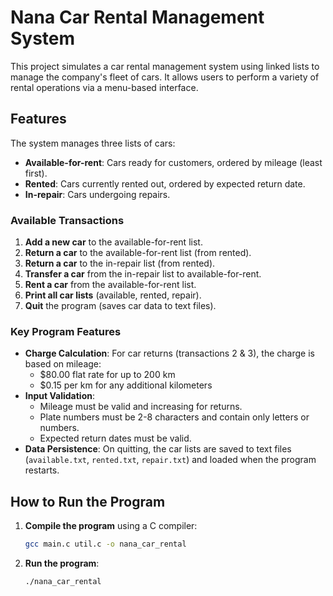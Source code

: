 # Nana Car Rental Management System

This project simulates a car rental management system using linked lists to manage the company's fleet of cars. It allows users to perform a variety of rental operations via a menu-based interface.

## Features

The system manages three lists of cars:
- **Available-for-rent**: Cars ready for customers, ordered by mileage (least first).
- **Rented**: Cars currently rented out, ordered by expected return date.
- **In-repair**: Cars undergoing repairs.

### Available Transactions
1. **Add a new car** to the available-for-rent list.
2. **Return a car** to the available-for-rent list (from rented).
3. **Return a car** to the in-repair list (from rented).
4. **Transfer a car** from the in-repair list to available-for-rent.
5. **Rent a car** from the available-for-rent list.
6. **Print all car lists** (available, rented, repair).
7. **Quit** the program (saves car data to text files).

### Key Program Features
- **Charge Calculation**: For car returns (transactions 2 & 3), the charge is based on mileage:
  - $80.00 flat rate for up to 200 km
  - $0.15 per km for any additional kilometers
- **Input Validation**:
  - Mileage must be valid and increasing for returns.
  - Plate numbers must be 2-8 characters and contain only letters or numbers.
  - Expected return dates must be valid.
- **Data Persistence**: On quitting, the car lists are saved to text files (`available.txt`, `rented.txt`, `repair.txt`) and loaded when the program restarts.

## How to Run the Program

1. **Compile the program** using a C compiler:
   ```bash
   gcc main.c util.c -o nana_car_rental
2. **Run the program**:
   ```bash
   ./nana_car_rental
